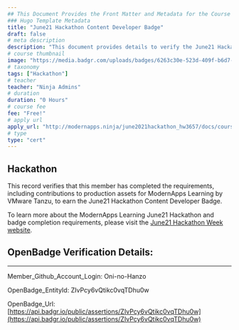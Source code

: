 ```yaml
---
## This Document Provides the Front Matter and Metadata for the Course Information page used in the modernapps.ninja homepage and the member profile page.
### Hugo Template Metadata
title: "June21 Hackathon Content Developer Badge"
draft: false
# meta description
description: "This document provides details to verify the June21 Hackathon Content Developer Badge was awarded by ModernApps Learning by VMware Tanzu"
# course thumbnail
image: "https://media.badgr.com/uploads/badges/6263c30e-523d-409f-b6d7-20588563a2e6.png"
# taxonomy
tags: ["Hackathon"]
# teacher
teacher: "Ninja Admins"
# duration
duration: "0 Hours"
# course fee
fee: "Free!"
# apply url
apply_url: "http://modernapps.ninja/june2021hackathon_hw3657/docs/courseintroduction/"
# type
type: "cert"
---  
```

  

## Hackathon 

This record verifies that this member has completed the requirements, including contributions to production assets for ModernApps Learning by VMware Tanzu, to earn the June21 Hackathon Content Developer Badge.  

To learn more about the ModernApps Learning June21 Hackathon and badge completion requirements, please visit the [June21 Hackathon Week website](http://modernapps.ninja/june2021hackathon_hw3657/docs/courseintroduction/).

## OpenBadge Verification Details:  
---  
  
   
Member_Github_Account_Login: Oni-no-Hanzo  
   
OpenBadge_EntityId: ZIvPcy6vQtikc0vqTDhu0w
   
OpenBadge_Url: [https://api.badgr.io/public/assertions/ZIvPcy6vQtikc0vqTDhu0w](https://api.badgr.io/public/assertions/ZIvPcy6vQtikc0vqTDhu0w)
   
